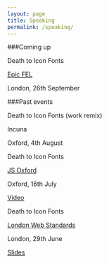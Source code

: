 ```yaml
---
layout: page
title: Speaking
permalink: /speaking/
---
```


###Coming up


Death to Icon Fonts

[Epic FEL](http://www.frontendlondon.co.uk/epic)

London, 26th September

###Past events


Death to Icon Fonts (work remix)

Incuna

Oxford, 4th August 

Death to Icon Fonts

[JS Oxford](http://jsoxford.com/2015/Summer-JS/)

Oxford, 16th July 

[Video](https://youtu.be/DzKDW1Ut88M?t=1h51m40s)


Death to Icon Fonts

[London Web Standards](http://londonwebstandards.org/2015/06/dying-breeds-of-the-web-lwsninjacolumns/)

London, 29th June

[Slides](https://speakerdeck.com/ninjanails/death-to-icon-fonts)
